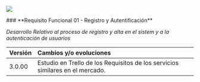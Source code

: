 <p align="left">
<img src="https://s14.postimg.org/o92ijo4o1/lifemycargithub.png">
</p>
### **Requisito Funcional 01 - Registro y Autentificación**

_Desarrollo Relativo al proceso de registro y alta en el sistem y a la autenticación de usuarios_






| Versión |Cambios y/o evoluciones |
|:------------- |:---------------|
| 3.0.00    | Estudio en Trello de los Requisitos de los servicios similares en el mercado. 


